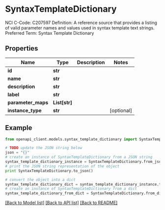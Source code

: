 # SyntaxTemplateDictionary

NCI C-Code: C207597 Definition: A reference source that provides a listing of valid parameter names and values used in syntax template text strings. Preferred Term: Syntax Template Dictionary

## Properties
Name | Type | Description | Notes
------------ | ------------- | ------------- | -------------
**id** | **str** |  | 
**name** | **str** |  | 
**description** | **str** |  | 
**label** | **str** |  | 
**parameter_maps** | **List[str]** |  | 
**instance_type** | **str** |  | [optional] 

## Example

```python
from openapi_client.models.syntax_template_dictionary import SyntaxTemplateDictionary

# TODO update the JSON string below
json = "{}"
# create an instance of SyntaxTemplateDictionary from a JSON string
syntax_template_dictionary_instance = SyntaxTemplateDictionary.from_json(json)
# print the JSON string representation of the object
print SyntaxTemplateDictionary.to_json()

# convert the object into a dict
syntax_template_dictionary_dict = syntax_template_dictionary_instance.to_dict()
# create an instance of SyntaxTemplateDictionary from a dict
syntax_template_dictionary_from_dict = SyntaxTemplateDictionary.from_dict(syntax_template_dictionary_dict)
```
[[Back to Model list]](../README.md#documentation-for-models) [[Back to API list]](../README.md#documentation-for-api-endpoints) [[Back to README]](../README.md)


